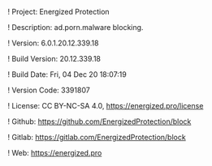 ! Project: Energized Protection

! Description: ad.porn.malware blocking.

! Version: 6.0.1.20.12.339.18

! Build Version: 20.12.339.18

! Build Date: Fri, 04 Dec 20 18:07:19

! Version Code: 3391807

! License: CC BY-NC-SA 4.0, https://energized.pro/license

! Github: https://github.com/EnergizedProtection/block

! Gitlab: https://gitlab.com/EnergizedProtection/block


! Web: https://energized.pro
